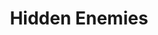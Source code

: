 ---
mission_id: hidden
editorsChoice:
title: "Hidden Enemies"
authors: 
    - "Ryan Briggs"
date:
filename: "hidden.zip"
description: "An Imperial spy has informed the Alliance of a gathering of high-ranking Imperial officials at a hidden base on the planet Hoth. Your job is to secure a data tape being carried by one of the officials before overloading the power generator and destroying the base."
cover:
levelReplaced:	SECBASE
difficulty: yes
bm:	no
fme: no
wax: no
three_do: no
voc: no
gmd: no
vue: no
lfd: no
base: "New level from scratch" 
editors: "WDFUSE 2.00"

---